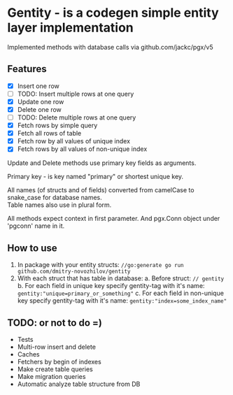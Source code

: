 # Gentity - is a codegen simple entity layer implementation 

Implemented methods with database calls via github.com/jackc/pgx/v5

## Features

- [x] Insert one row
- [ ] TODO: Insert multiple rows at one query
- [x] Update one row
- [x] Delete one row
- [ ] TODO: Delete multiple rows at one query
- [x] Fetch rows by simple query
- [x] Fetch all rows of table
- [x] Fetch row by all values of unique index
- [x] Fetch rows by all values of non-unique index

Update and Delete methods use primary key fields as arguments.

Primary key - is key named "primary" or shortest unique key.

All names (of structs and of fields) converted from camelCase to snake_case for database names.  
Table names also use in plural form.

All methods expect context in first parameter. And pgx.Conn object under 'pgconn' name in it.

## How to use

1. In package with your entity structs: `//go:generate go run github.com/dmitry-novozhilov/gentity`
2. With each struct that has table in database:
  a. Before struct: `// gentity`
  b. For each field in unique key specify gentity-tag with it's name: `gentity:"unique=primary_or_something"`
  c. For each field in non-unique key specify gentity-tag with it's name: `gentity:"index=some_index_name"`

## TODO: or not to do =)

* Tests
* Multi-row insert and delete
* Caches
* Fetchers by begin of indexes
* Make create table queries
* Make migration queries
* Automatic analyze table structure from DB
